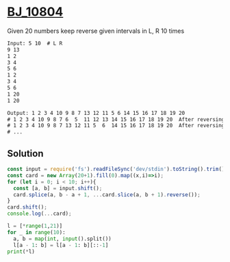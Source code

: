 # [BJ_10804](https://acmicpc.net/problem/10804)

Given 20 numbers keep reverse given intervals in L, R 10 times

```txt
Input: 5 10  # L R
9 13
1 2
3 4
5 6
1 2
3 4
5 6
1 20
1 20

Output: 1 2 3 4 10 9 8 7 13 12 11 5 6 14 15 16 17 18 19 20
# 1 2 3 4 10 9 8 7 6  5  11 12 13 14 15 16 17 18 19 20  After reversing 5 10
# 1 2 3 4 10 9 8 7 13 12 11 5  6  14 15 16 17 18 19 20  After reversing 9 13
# ...
```

## Solution

```js
const input = require('fs').readFileSync('dev/stdin').toString().trim().split('\n').map(x=>x.trim().split(' ').map(x=>+x));
const card = new Array(20+1).fill(0).map((x,i)=>i);
for (let i = 0; i < 10; i++){
  const [a, b] = input.shift();
  card.splice(a, b - a + 1, ...card.slice(a, b + 1).reverse());
}
card.shift();
console.log(...card);
```

```py
l = [*range(1,21)]
for _ in range(10):
  a, b = map(int, input().split())
  l[a - 1: b] = l[a - 1: b][::-1]
print(*l)
```
